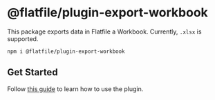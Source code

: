# @flatfile/plugin-export-workbook

This package exports data in Flatfile a Workbook. Currently, `.xlsx` is supported.

`npm i @flatfile/plugin-export-workbook`

## Get Started

Follow [this guide](https://flatfile.com/docs/plugins/export/export-workbook) to learn how to use the plugin.
